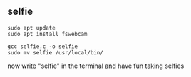 ## selfie

```
sudo apt update
sudo apt install fswebcam
```
```
gcc selfie.c -o selfie
sudo mv selfie /usr/local/bin/
```

now write "selfie" in the terminal and have fun taking selfies

